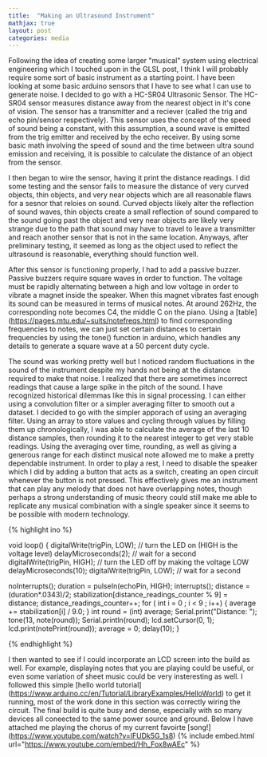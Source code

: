 ```yaml
---
title:  "Making an Ultrasound Instrument"
mathjax: true
layout: post
categories: media
---
```


Following the idea of creating some larger "musical" system using electrical engineering which I touched upon in the GLSL post, I think I 
will probably require some sort of basic instrument as a starting point. I have been looking at some basic arduino sensors that I have to see what I can use to generate noise.
I decided to go with a HC-SR04 Ultrasonic Sensor. The HC-SR04 sensor measures distance away from the nearest object in it's cone of vision. The sensor has a transmitter 
and a reciever (called the trig and echo pin/sensor respectively). This sensor uses the concept of the speed of sound being a constant, with this assumption,
 a sound wave is emitted from the trig emitter and received by the echo receiver. By using some basic math involving the speed of sound and the time 
between ultra sound emission and receiving, it is possible to calculate the distance of an object from the sensor.


I then began to wire the sensor, having it print the distance readings. I did some testing and the sensor fails to measure the 
distance of very curved objects, thin objects, and very near objects which are all reasonable flaws for a sesnor that reloies on sound. Curved objects likely alter the reflection of sound waves, thin objects create a small reflection of sound compared to the sound going past the object
and very near objects are likely very strange due to the path that sound may have to travel to leave a transmitter and reach another sensor that is not in the same location. Anyways, after preliminary testing, it seemed
as long as the object used to reflect the ultrasound is reasonable, everything should function well.

After this sensor is functioning properly, I had to add a passive buzzer. Passive buzzers require square waves in order to function. The voltage must be rapidly alternating between 
a high and low voltage in order to vibrate a magnet inside the speaker. When this magnet vibrates fast enough its sound can be measured in terms of musical notes. At around 262Hz, the corresponding note 
becomes C4, the middle C on the piano. Using a [table] (https://pages.mtu.edu/~suits/notefreqs.html) to find corresponding frequencies to notes, we can just set certain distances to certain frequencies by using the 
tone() function in arduino, which handles any details to generate a square wave at a 50 percent duty cycle.

The sound was working pretty well but I noticed random fluctuations in the sound of the instrument despite my hands not being at the distance required to make that noise. I realized that there are sometimes incorrect readings that cause a large
spike in the pitch of the sound. I have recognized historical dilemmas like this in signal processing. I can either using a convolution filter or a simpler averaging filter to smooth out a dataset. I decided to go with the simpler apporach of using an averaging filter.
Using an array to store values and cycling through values by filling them up chronologically, I was able to calculate the average of the last 10 distance samples, then rounding it to the nearest integer to get very stable readings. Using the averaging over time,
rounding, as well as giving a generous range for each distinct musical note allowed me to make a pretty dependable instrument. In order to play a rest, I need to disable the speaker which I did by adding a button that acts as a switch, creating an open circuit whenever
the button is not pressed. This effectively gives me an instrument that can play any melody that does not have overlapping notes, though perhaps a strong understanding of music theory could still make me able to replicate any musical combination with a single speaker since it seems to be possible with
modern technology.

{% highlight ino %}

void loop() {
  digitalWrite(trigPin, LOW);  // turn the LED on (HIGH is the voltage level)
  delayMicroseconds(2);                      // wait for a second
  digitalWrite(trigPin, HIGH);   // turn the LED off by making the voltage LOW
  delayMicroseconds(10);
  digitalWrite(trigPin, LOW);                      // wait for a second

  noInterrupts();
  duration = pulseIn(echoPin, HIGH);
  interrupts();
  distance = (duration*.0343)/2;
  stabilization[distance_readings_counter % 9] = distance;
  distance_readings_counter++;
  for ( int i = 0 ; i < 9 ; i++) {
    average += stabilization[i] / 9.0;
  }
  int round = (int) average;
  Serial.print("Distance: ");
  tone(13, note(round));
  Serial.println(round);
  lcd.setCursor(0, 1);
  lcd.print(notePrint(round));
  average = 0;
  delay(10);
}

{% endhighlight %}

I then wanted to see if I could incorporate an LCD screen into the build as well. For example, displaying notes that you are playing could be useful, or even some variation of sheet music could be very insteresting as well. I followed this simple [hello world tutorial] (https://www.arduino.cc/en/Tutorial/LibraryExamples/HelloWorld) to get it running,
most of the work done in this section was correctly wiring the circuit. The final build is quite busy and dense, especially with so many devices all coneected to the same power source and ground.
Below I have attached me playing the chorus of my current favoirte [song!] (https://www.youtube.com/watch?v=lFUDk5G_1s8)
{% include embed.html url="https://www.youtube.com/embed/Hh_Fox8wAEc" %}

